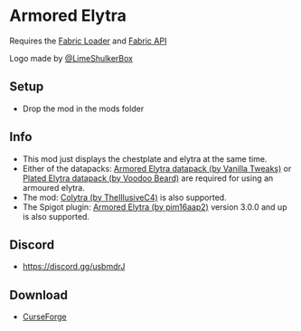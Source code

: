 # Armored Elytra

Requires the [Fabric Loader](https://fabricmc.net/use/) and [Fabric API](https://www.curseforge.com/minecraft/mc-mods/fabric-api)

Logo made by [@LimeShulkerBox](https://www.curseforge.com/members/limeshulkerbox/projects)

## Setup

- Drop the mod in the mods folder

## Info

- This mod just displays the chestplate and elytra at the same time.
- Either of the datapacks: [Armored Elytra datapack (by Vanilla Tweaks)](https://vanillatweaks.net/picker/datapacks/) or [Plated Elytra datapack (by Voodoo Beard)](http://mc.voodoobeard.com/#plated_elytra) are required for using an armoured elytra.
- The mod: [Colytra (by TheIllusiveC4)](https://www.curseforge.com/minecraft/mc-mods/colytra-fabric) is also supported.
- The Spigot plugin: [Armored Elytra (by pim16aap2)](https://www.spigotmc.org/resources/armored-elytra.47136/) version 3.0.0 and up is also supported.

## Discord

- https://discord.gg/usbmdrJ

## Download

- [CurseForge](https://www.curseforge.com/minecraft/mc-mods/armored-elytra)
